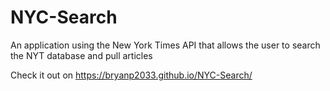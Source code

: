 # NYC-Search
An application using the New York Times API that allows the user to search the NYT database and pull articles

Check it out on  https://bryanp2033.github.io/NYC-Search/
